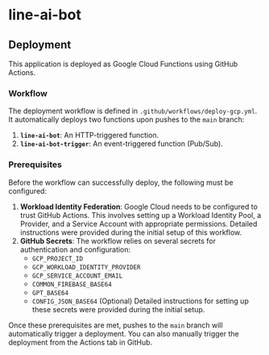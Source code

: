 # line-ai-bot

## Deployment

This application is deployed as Google Cloud Functions using GitHub Actions.

### Workflow

The deployment workflow is defined in `.github/workflows/deploy-gcp.yml`. It automatically deploys two functions upon pushes to the `main` branch:

1.  **`line-ai-bot`**: An HTTP-triggered function.
2.  **`line-ai-bot-trigger`**: An event-triggered function (Pub/Sub).

### Prerequisites

Before the workflow can successfully deploy, the following must be configured:

1.  **Workload Identity Federation**: Google Cloud needs to be configured to trust GitHub Actions. This involves setting up a Workload Identity Pool, a Provider, and a Service Account with appropriate permissions. Detailed instructions were provided during the initial setup of this workflow.
2.  **GitHub Secrets**: The workflow relies on several secrets for authentication and configuration:
    *   `GCP_PROJECT_ID`
    *   `GCP_WORKLOAD_IDENTITY_PROVIDER`
    *   `GCP_SERVICE_ACCOUNT_EMAIL`
    *   `COMMON_FIREBASE_BASE64`
    *   `GPT_BASE64`
    *   `CONFIG_JSON_BASE64` (Optional)
    Detailed instructions for setting up these secrets were provided during the initial setup.

Once these prerequisites are met, pushes to the `main` branch will automatically trigger a deployment. You can also manually trigger the deployment from the Actions tab in GitHub.
